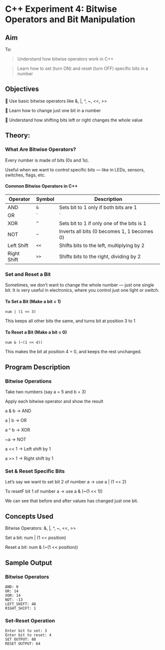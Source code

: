 # C++ Experiment 4: Bitwise Operators and Bit Manipulation

## Aim
To:
> Understand how bitwise operators work in C++
 
> Learn how to set (turn ON) and reset (turn OFF) specific bits in a number

## Objectives
🔹 Use basic bitwise operators like &, |, ^, ~, <<, >>

🔹 Learn how to change just one bit in a number

🔹 Understand how shifting bits left or right changes the whole value


## Theory: 
### What Are Bitwise Operators?
Every number is made of bits (0s and 1s).

Useful when we want to control specific bits — like in LEDs, sensors, switches, flags, etc.

#### Common Bitwise Operators in C++
| Operator     | Symbol | Description                                        |
|--------------|--------|----------------------------------------------------|
| AND          | `&`    | Sets bit to 1 only if both bits are 1              |
| OR           | `|`    | Sets bit to 1 if at least one bit is 1             |
| XOR          | `^`    | Sets bit to 1 if only one of the bits is 1         |
| NOT          | `~`    | Inverts all bits (0 becomes 1, 1 becomes 0)        |
| Left Shift   | `<<`   | Shifts bits to the left, multiplying by 2          |
| Right Shift  | `>>`   | Shifts bits to the right, dividing by 2            |


### Set and Reset a Bit
Sometimes, we don’t want to change the whole number — just one single bit.
It is very useful in electronics, where you control just one light or switch.

#### To Set a Bit (Make a bit = 1)
```
num | (1 << 3)
```
This keeps all other bits the same, and turns bit at position 3 to 1

#### To Reset a Bit (Make a bit = 0)
```
num & (~(1 << 4))
```
This makes the bit at position 4 = 0, and keeps the rest unchanged.

## Program Description
### Bitwise Operations
Take two numbers (say a = 5 and b = 3)

Apply each bitwise operator and show the result

a & b → AND

a | b → OR

a ^ b → XOR

~a → NOT

a << 1 → Left shift by 1

a >> 1 → Right shift by 1


### Set & Reset Specific Bits
Let’s say we want to set bit 2 of number a → use a | (1 << 2)

To resetF bit 1 of number a → use a & (~(1 << 1))

We can see that before and after values has changed just one bit.

## Concepts Used
Bitwise Operators: &, |, ^, ~, <<, >>

Set a bit: num | (1 << position)

Reset a bit: num & (~(1 << position))

## Sample Output
### Bitwise Operators
```
AND: 0
OR: 14
XOR: 14
NOT: -13
LEFT_SHIFT: 48
RIGHT_SHIFT: 1
```
### Set-Reset Operation
```
Enter bit to set: 3
Enter bit to reset: 4
SET OUTPUT: 88
RESET OUTPUT: 64
```
